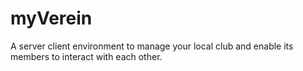 myVerein
========

A server client environment to manage your local club and enable its members to interact with each other.
